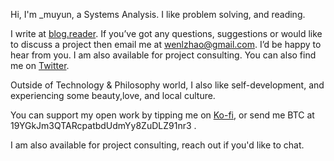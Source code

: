 Hi, I'm _muyun, a Systems Analysis.  I like problem solving, and reading. 

I write at [blog.reader](https://muyun.github.io/).  If you’ve got any questions, suggestions or would like to discuss a project then email me at wenlzhao@gmail.com. I’d be happy to hear from you. 
I am also available for project consulting. You can also find me on [Twitter](https://twitter.com/_muyun).

Outside of Technology & Philosophy world, I also like self-development, and experiencing some beauty,love, and local culture.  

You can support my open work by tipping me on [Ko-fi](https://ko-fi.com/muyun), or send me BTC at 19YGkJm3QTARcpatbdUdmYy8ZuDLZ91nr3  .

I am also available for project consulting, reach out if you'd like to chat.
